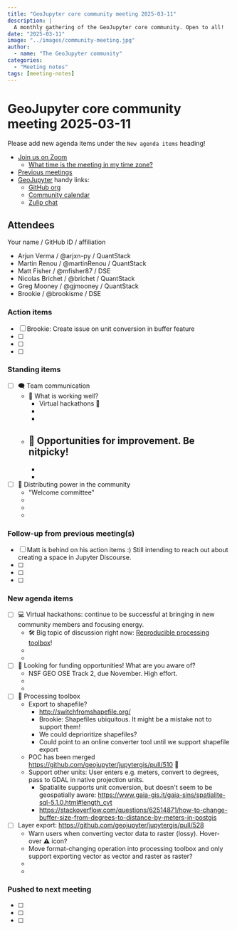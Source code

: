 ```yaml
---
title: "GeoJupyter core community meeting 2025-03-11"
description: |
  A monthly gathering of the GeoJupyter core community. Open to all!
date: "2025-03-11"
image: "../images/community-meeting.jpg"
author:
  - name: "The GeoJupyter community"
categories:
  - "Meeting notes"
tags: [meeting-notes]
---
```


# GeoJupyter core community meeting 2025-03-11

Please add new agenda items under the `New agenda items` heading!

- [Join us on Zoom](https://berkeley.zoom.us/j/99659397059?pwd=519zZJlcAa1TCyJWRYyYbaYDfuaXNo.1)
  - [What time is the meeting in my time zone?](https://dateful.com/convert/utc?t=4pm)
- [Previous meetings](https://geojupyter.org/blog/#category=Meeting%20notes)
- [GeoJupyter](https://geojupyter.org) handy links:
  - [GitHub org](https://github.com/geojupyter)
  - [Community calendar](https://geojupyter.org/calendar.html)
  - [Zulip chat](https://jupyter.zulipchat.com/#narrow/channel/471314-geojupyter)


## Attendees

Your name / GitHub ID / affiliation

* Arjun Verma / @arjxn-py / QuantStack
* Martin Renou / @martinRenou / QuantStack
* Matt Fisher / @mfisher87 / DSE
* Nicolas Brichet / @brichet / QuantStack
* Greg Mooney / @gjmooney / QuantStack
* Brookie / @brookisme / DSE

### Action items

- [ ] Brookie: Create issue on unit conversion in buffer feature
- [ ]
- [ ]
- [ ]


### Standing items

- [ ] :left_speech_bubble: Team communication
    - :tada: What is working well?
        - Virtual hackathons :rocket:
        -
        -
    - :wrench: Opportunities for improvement. Be nitpicky!
        -
        -
        -
- [ ] :muscle: Distributing power in the community
    - "Welcome committee"
    -
    -
    -


### Follow-up from previous meeting(s)

- [ ] Matt is behind on his action items :) Still intending to reach out about creating a space in Jupyter Discourse.
- [ ]
- [ ]
- [ ]


### New agenda items

- [ ] :computer: Virtual hackathons: continue to be successful at bringing in new community members and focusing energy.
    - :hammer_and_wrench: Big topic of discussion right now: [Reproducible processing toolbox](https://github.com/geojupyter/jupytergis/issues/519)!
    -
    -
- [ ] :money_mouth_face: Looking for funding opportunities! What are you aware of?
    - NSF GEO OSE Track 2, due November. High effort.
    -
    -
- [ ] :wrench: Processing toolbox
    - Export to shapefile?
        - http://switchfromshapefile.org/
        - Brookie: Shapefiles ubiquitous. It might be a mistake not to support them!
        - We could deprioritize shapefiles?
        - Could point to an online converter tool until we support shapefile export
    - POC has been merged https://github.com/geojupyter/jupytergis/pull/510 :tada:
    - Support other units: User enters e.g. meters, convert to degrees, pass to GDAL in native projection units.
        - Spatialite supports unit conversion, but doesn't seem to be geospatially aware: <https://www.gaia-gis.it/gaia-sins/spatialite-sql-5.1.0.html#length_cvt>
        - <https://stackoverflow.com/questions/62514871/how-to-change-buffer-size-from-degrees-to-distance-by-meters-in-postgis>
- [ ] Layer export: <https://github.com/geojupyter/jupytergis/pull/528>
    - Warn users when converting vector data to raster (lossy). Hover-over :warning: icon?
    - Move format-changing operation into processing toolbox and only support exporting vector as vector and raster as raster?
    -
    -


### Pushed to next meeting

- [ ]
- [ ]
- [ ]
